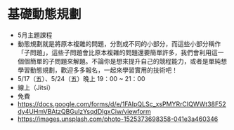 # 基礎動態規劃

* 5月主題課程
* 動態規劃就是將原本複雜的問題，分割成不同的小部分，而這些小部分稱作「子問題」，這些子問題會比原本複雜的問題還要簡單許多，我們會利用這一個個簡單的子問題來解題。不論你是想來提升自己的競程能力，或者是單純想學習動態規劃，歡迎多多報名，一起來學習實用的技術吧！
* 5/17（五）、5/24（五）晚上 19：00 ~ 21：00
*   線上（Jitsi）
*   免費
*   https://docs.google.com/forms/d/e/1FAIpQLSc_xsPMYRrCIQWWt38F52dy4UHmVBAtzQBGuIzYsqdDlgxCiw/viewform
*   https://images.unsplash.com/photo-1525373698358-041e3a460346

